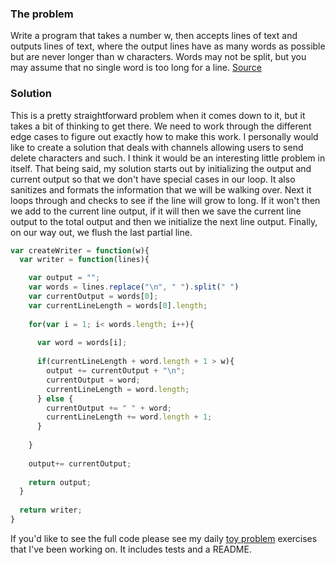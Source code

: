 ### The problem

Write a program that takes a number w, then accepts lines of text and outputs lines of text, where the output lines have as many words as possible but are never longer than w characters. Words may not be split, but you may assume that no single word is too long for a line. 
[Source](http://c2.com/cgi/wiki?TelegramProblem)

### Solution

This is a pretty straightforward problem when it comes down to it, but it takes a bit of thinking to get there. We need to work through the different edge cases to figure out exactly how to make this work. I personally would like to create a solution that deals with channels allowing users to send delete characters and such. I think it would be an interesting little problem in itself. That being said, my solution starts out by initializing the output and current output so that we don't have special cases in our loop. It also sanitizes and formats the information that we will be walking over. Next it loops through and checks to see if the line will grow to long. If it won't then we add to the current line output, if it will then we save the current line output to the total output and then we initialize the next line output. Finally, on our way out, we flush the last partial line.

```javascript
var createWriter = function(w){
  var writer = function(lines){

    var output = "";
    var words = lines.replace("\n", " ").split(" ")
    var currentOutput = words[0];
    var currentLineLength = words[0].length;
    
    for(var i = 1; i< words.length; i++){
      
      var word = words[i];
      
      if(currentLineLength + word.length + 1 > w){
        output += currentOutput + "\n";
        currentOutput = word;
        currentLineLength = word.length;
      } else {
        currentOutput += " " + word;
        currentLineLength += word.length + 1;
      }
    
    }
    
    output+= currentOutput;
    
    return output;
  }
  
  return writer;
}
```

If you'd like to see the full code please see my daily [toy problem](https://github.com/charltonaustin/toy-problems/tree/master/telegram-problem) exercises that I've been working on. It includes tests and a README.

